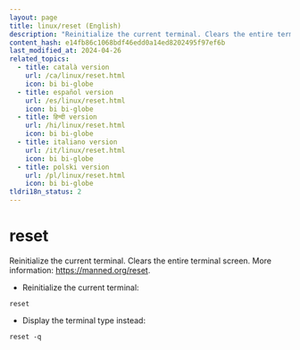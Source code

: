 ```yaml
---
layout: page
title: linux/reset (English)
description: "Reinitialize the current terminal. Clears the entire terminal screen."
content_hash: e14fb86c1068bdf46edd0a14ed8202495f97ef6b
last_modified_at: 2024-04-26
related_topics:
  - title: català version
    url: /ca/linux/reset.html
    icon: bi bi-globe
  - title: español version
    url: /es/linux/reset.html
    icon: bi bi-globe
  - title: हिन्दी version
    url: /hi/linux/reset.html
    icon: bi bi-globe
  - title: italiano version
    url: /it/linux/reset.html
    icon: bi bi-globe
  - title: polski version
    url: /pl/linux/reset.html
    icon: bi bi-globe
tldri18n_status: 2
---
```

# reset

Reinitialize the current terminal. Clears the entire terminal screen.
More information: <https://manned.org/reset>.

- Reinitialize the current terminal:

`reset`

- Display the terminal type instead:

`reset -q`
